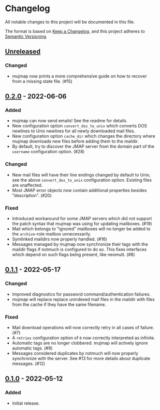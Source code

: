 # Changelog
All notable changes to this project will be documented in this file.

The format is based on [Keep a Changelog](https://keepachangelog.com/en/1.0.0/),
and this project adheres to [Semantic Versioning](https://semver.org/spec/v2.0.0.html).

## [Unreleased]
### Changed
- mujmap now prints a more comprehensive guide on how to recover from a missing
  state file. (#15)

## [0.2.0] - 2022-06-06
### Added
- mujmap can now send emails! See the readme for details.
- New configuration option `convert_dos_to_unix` which converts DOS newlines to
  Unix newlines for all newly downloaded mail files.
- New configuration option `cache_dir` which changes the directory where mujmap
  downloads new files before adding them to the maildir.
- By default, try to discover the JMAP server from the domain part of the
  `username` configuration option. (#28)

### Changed
- New mail files will have their line endings changed by default to Unix; see
  the above `convert_dos_to_unix` configuration option. Existing files are
  unaffected.
- Most JMAP error objects now contain additional properties besides
  "description". (#20)

### Fixed
- Introduced workaround for some JMAP servers which did not support the patch
  syntax that mujmap was using for updating mailboxes. (#19)
- Mail which belongs to "ignored" mailboxes will no longer be added to the
  `archive`-role mailbox unnecessarily.
- Symlinked maildirs now properly handled. (#16)
- Messages managed by mujmap now synchronize their tags with the maildir flags
  if notmuch is configured to do so. This fixes interfaces which depend on such
  flags being present, like neomutt. (#8)

## [0.1.1] - 2022-05-17
### Changed
- Improved diagnostics for password command/authentication failures.
- mujmap will replace replace unindexed mail files in the maildir with files
  from the cache if they have the same filename.

### Fixed
- Mail download operations will now correctly retry in all cases of failure.
  (#7)
- A `retries` configuration option of `0` now correctly interpreted as infinite.
- Automatic tags are no longer clobbered. mujmap will actively ignore automatic
  tags. (#9)
- Messages considered duplicates by notmuch will now properly synchronize with
  the server. See #13 for more details about duplicate messages. (#12)

## [0.1.0] - 2022-05-12
### Added
- Initial release.

[Unreleased]: https://github.com/elizagamedev/mujmap/compare/v0.2.0...HEAD
[0.2.0]: https://github.com/elizagamedev/mujmap/compare/v0.1.1...v0.2.0
[0.1.1]: https://github.com/elizagamedev/mujmap/compare/v0.1.0...v0.1.1
[0.1.0]: https://github.com/elizagamedev/mujmap/releases/tag/v0.1.0
